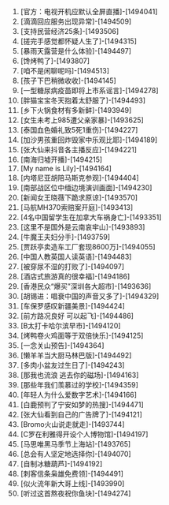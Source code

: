 
1. [官方：电视开机应默认全屏直播]-[1494041]
1. [滴滴回应服务出现异常]-[1494509]
1. [支持民营经济25条]-[1493506]
1. [搓完手感觉都怀疑人生了]-[1494315]
1. [暴雨天露营是什么体验]-[1494497]
1. [馋烤鸭了]-[1493807]
1. [咱不是闲聊呢吗]-[1494513]
1. [孩子下巴稍微收收]-[1494145]
1. [一型糖尿病疫苗即将上市系谣言]-[1494278]
1. [胖猫宝宝冬天抱着太舒服了]-[1494493]
1. [乡下火锅食材有多新鲜]-[1493949]
1. [女生未考上985遭父亲家暴]-[1493625]
1. [泰国血色婚礼致5死1重伤]-[1494227]
1. [加沙男孩重回炸毁家中乐观比耶]-[1494189]
1. [张大仙来抖音各主播反应]-[1494221]
1. [南海归墟开播]-[1494215]
1. [My name is Lily]-[1494164]
1. [内塔尼亚胡陪马斯克参观]-[1494404]
1. [南部战区位中缅边境演训画面]-[1494230]
1. [新闻女王晓薇下跪求原谅]-[1493570]
1. [马航MH370索赔案开庭]-[1493413]
1. [4名中国留学生在加拿大车祸身亡]-[1493351]
1. [这里不是国外是云南哀牢山]-[1493893]
1. [牛魔王夫妇分手]-[1493759]
1. [贾跃亭卖造车工厂套现8600万]-[1494055]
1. [中国人教英国人读英语]-[1494483]
1. [被穿尿不湿的打败了]-[1494097]
1. [酒店式旅游真的很幸福]-[1494186]
1. [香港民众“爆买”深圳各大超市]-[1493636]
1. [胡锡进：唱衰中国的声音又多了]-[1494329]
1. [车保罗感叹新疆美景]-[1494424]
1. [前方路况良好 可以起飞]-[1494486]
1. [B太打卡哈尔滨早市]-[1494120]
1. [烤鸭卷火鸡面等于双倍快乐]-[1494125]
1. [一念关山预告]-[1494364]
1. [懒羊羊当大厨马林巴版]-[1494492]
1. [多肉小盆友过生日了]-[1494243]
1. [那我也流浪 逃去你的磁场]-[1494163]
1. [那些年我们羡慕过的学校]-[1494359]
1. [年轻人为什么爱数字艺术]-[1494166]
1. [白鹿预判了宁安如梦的热搜]-[1494471]
1. [张大仙看到自己的广告牌了]-[1494121]
1. [Bromo火山说走就走]-[1493744]
1. [C罗在利雅得开设个人博物馆]-[1494197]
1. [马思唯黑马季节上海站]-[1493765]
1. [总会有人坚定地选择你]-[1494070]
1. [自制冰糖葫芦]-[1494192]
1. [刺客信条枭雄免费领]-[1494491]
1. [似火流年新大哥上线]-[1493990]
1. [听过这首熬夜祝你鱼块]-[1494274]